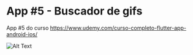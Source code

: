 # App #5 - Buscador de gifs

App #5 do curso https://www.udemy.com/curso-completo-flutter-app-android-ios/

![Alt Text](https://i.imgur.com/m6PY4Ce.gif)
